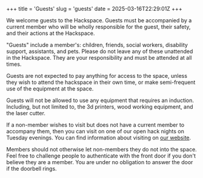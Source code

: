 +++
title = 'Guests'
slug = 'guests'
date = 2025-03-16T22:29:01Z
+++

We welcome guests to the Hackspace. Guests must be accompanied by a current member who will be wholly responsible for
the guest, their safety, and their actions at the Hackspace.

"Guests" include a member's: children, friends, social workers, disability support, assistants, and pets. Please do not
leave any of these unattended in the Hackspace. They are your responsibility and must be attended at all times.

Guests are not expected to pay anything for access to the space, unless they wish to attend the hackspace in their own
time, or make semi-frequent use of the equipment at the space.

Guests will not be allowed to use any equipment that requires an induction. Including, but not limited to, the 3d
printers, wood working equipment, and the laser cutter.

If a non-member wishes to visit but does not have a current member to accompany them, then you can visit on one of our
open hack nights on Tuesday evenings. You can find information about visiting on
[our website](https://leicesterhackspace.org.uk).

Members should not otherwise let non-members they do not into the space. Feel free to challenge people to authenticate
with the front door if you don't believe they are a member. You are under no obligation to answer the door if the
doorbell rings.
